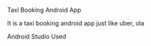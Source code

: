 Taxi Booking Android App

It is a taxi booking android app just like uber, ola 

Android Studio Used


